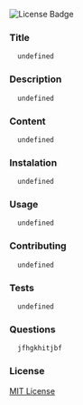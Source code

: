  
   ![License Badge](https://img.shields.io/github/license/AdamDagi/node.js_Challenge?color=orange&label=License&logo=AIOHTTP&style=plastic)

   ### **Title**  <br />
      undefined

   ### **Description** <br />
      undefined

   ### **Content** <br />
      undefined
   
   ### **Instalation** <br />
      undefined

   ### **Usage** <br />
      undefined

   ### **Contributing** <br />
      undefined

   ### **Tests** <br />
      undefined

   ### **Questions** <br />
      jfhgkhitjbf

   
   ### **License**
   
   [MIT License](https://choosealicense.com/licenses/mit/)
  
  